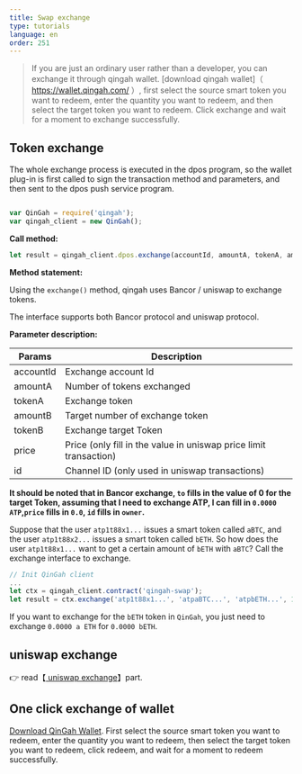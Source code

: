 ```yaml
---
title: Swap exchange
type: tutorials
language: en
order: 251
---
```


> If you are just an ordinary user rather than a developer, you can exchange it through qingah wallet. [download qingah wallet]（ https://wallet.qingah.com/ ）, first select the source smart token you want to redeem, enter the quantity you want to redeem, and then select the target token you want to redeem. Click exchange and wait for a moment to exchange successfully.



## Token exchange

The whole exchange process is executed in the dpos program, so the wallet plug-in is first called to sign the transaction method and parameters, and then sent to the dpos push service program.


```javascript

var QinGah = require('qingah');
var qingah_client = new QinGah();

```

**Call method:**

```javascript
let result = qingah_client.dpos.exchange(accountId, amountA, tokenA, amountB, tokenB, price, id);
```

**Method statement:**

Using the `exchange()` method, qingah uses Bancor / uniswap to exchange tokens.

The interface supports both Bancor protocol and uniswap protocol.

**Parameter description:**

| Params     | Description             |
| -------- | ---------------- |
| accountId    | Exchange account Id |
| amountA | Number of tokens exchanged    |
| tokenA | Exchange token     |
| amountB| Target number of exchange token |
| tokenB | Exchange target Token     |
| price| Price (only fill in the value in uniswap price limit transaction) |
| id | Channel ID (only used in uniswap transactions) |

**It should be noted that in Bancor exchange, `to` fills in the value of 0 for the target Token, assuming that I need to exchange ATP, I can fill in `0.0000 ATP`,`price` fills in `0.0`, `id` fills in `owner`.**

Suppose that the user `atp1t88x1...` issues a smart token called `aBTC`, and the user `atp1t88x2...` issues a smart token called ` bETH `. So how does the user `atp1t88x1...` want to get a certain amount of `bETH` with `aBTC`? Call the exchange interface to exchange.



```javascript
// Init QinGah client
...
let ctx = qingah_client.contract('qingah-swap');
let result = ctx.exchange('atp1t88x1...', 'atpaBTC...', 'atpbETH...', 1.0000, 0.0000, '0.0', 'atp1t88x2...');
```

If you want to exchange for the `bETH` token in `QinGah`, you just need to exchange `0.0000 a ETH` for `0.0000 bETH`.

## uniswap exchange

👉 read【[ uniswap exchange](token-uniswap.html)】part.


## One click exchange of wallet

[Download QinGah Wallet](https://wallet.qingah.com/). First select the source smart token you want to redeem, enter the quantity you want to redeem, then select the target token you want to redeem, click redeem, and wait for a moment to redeem successfully.